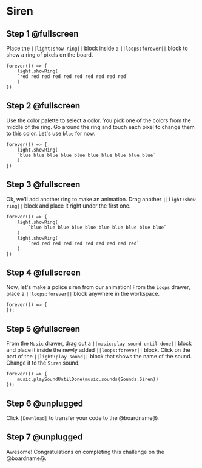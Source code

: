 # Siren

## Step 1 @fullscreen

Place the ``||light:show ring||`` block inside a ``||loops:forever||`` block to show a ring of pixels on the board.

```blocks
forever(() => {
    light.showRing(
    `red red red red red red red red red red`
    )
})
```

## Step 2 @fullscreen

Use the color palette to select a color. You pick one of the colors from the middle of the ring. Go around the ring and touch each pixel to change them to this color. Let's use `blue` for now.

```blocks
forever(() => {
    light.showRing(
    `blue blue blue blue blue blue blue blue blue blue`
    )
})
```

## Step 3 @fullscreen

Ok, we'll add another ring to make an animation. Drag another ``||light:show ring||`` block and place it right under the first one.

```blocks
forever(() => {
    light.showRing(
        `blue blue blue blue blue blue blue blue blue blue`
    )
    light.showRing(
        `red red red red red red red red red red`
    )
})
```

## Step 4 @fullscreen

Now, let's make a police siren from our animation! From the `Loops` drawer, place a ``||loops:forever||`` block anywhere in the workspace.

```blocks
forever(() => {
});
```

## Step 5 @fullscreen

From the `Music` drawer, drag out a ``||music:play sound until done||`` block and place it inside the newly added ``||loops:forever||`` block.
Click on the part of the ``||light:play sound||`` block that shows the name of the sound. Change it to the ``Siren`` sound.

```blocks
forever(() => {
    music.playSoundUntilDone(music.sounds(Sounds.Siren))
});
```

## Step 6 @unplugged

Click ``|Download|`` to transfer your code to the @boardname@.

## Step 7 @unplugged

Awesome! Congratulations on completing this challenge on the @boardname@.
